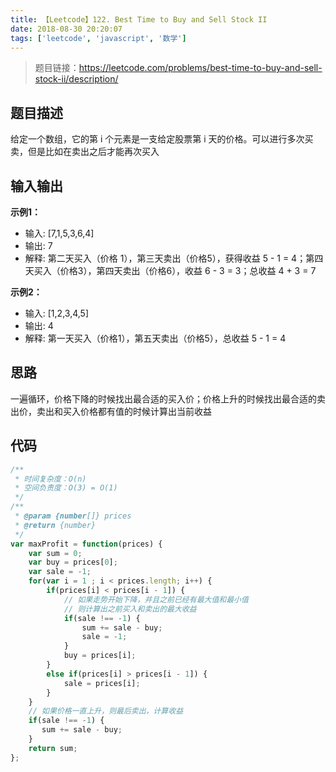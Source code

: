 ```yaml
---
title: 【Leetcode】122. Best Time to Buy and Sell Stock II
date: 2018-08-30 20:20:07
tags: ['leetcode', 'javascript', '数学']
---
```


> 题目链接：https://leetcode.com/problems/best-time-to-buy-and-sell-stock-ii/description/

## 题目描述

给定一个数组，它的第 i 个元素是一支给定股票第 i 天的价格。可以进行多次买卖，但是比如在卖出之后才能再次买入

## 输入输出

**示例1：**

- 输入: [7,1,5,3,6,4]
- 输出: 7
- 解释: 第二天买入（价格 1），第三天卖出（价格5），获得收益 5 - 1 = 4；第四天买入（价格3），第四天卖出（价格6），收益 6 - 3 = 3；总收益 4 + 3 = 7

**示例2：**

- 输入: [1,2,3,4,5]
- 输出: 4
- 解释: 第一天买入（价格1），第五天卖出（价格5），总收益 5 - 1 = 4

## 思路

一遍循环，价格下降的时候找出最合适的买入价；价格上升的时候找出最合适的卖出价，卖出和买入价格都有值的时候计算出当前收益

## 代码

```javascript
/**
 * 时间复杂度：O(n)
 * 空间负责度：O(3) = O(1)
 */
/**
 * @param {number[]} prices
 * @return {number}
 */
var maxProfit = function(prices) {
    var sum = 0;
    var buy = prices[0];
    var sale = -1;
    for(var i = 1 ; i < prices.length; i++) {
        if(prices[i] < prices[i - 1]) {
            // 如果走势开始下降，并且之前已经有最大值和最小值
            // 则计算出之前买入和卖出的最大收益
            if(sale !== -1) {
                sum += sale - buy;
                sale = -1;
            }
            buy = prices[i];
        }
        else if(prices[i] > prices[i - 1]) {
            sale = prices[i];
        }
    }
    // 如果价格一直上升，则最后卖出，计算收益
    if(sale !== -1) {
       sum += sale - buy;
    }
    return sum;
};
```


